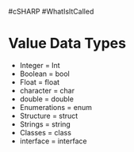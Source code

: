 #cSHARP #WhatIsItCalled

# Value Data Types

- Integer = Int
- Boolean = bool
- Float = float
- character = char 
- double = double
- Enumerations = enum
- Structure = struct
- Strings = string
- Classes = class
- interface = interface